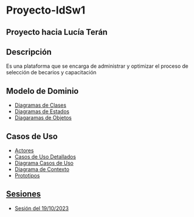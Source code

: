 # Proyecto-IdSw1

## Proyecto hacia Lucía Terán

## Descripción

Es una plataforma que se encarga de administrar y optimizar el proceso de selección de becarios y capacitación

## Modelo de Dominio

  - [Diagramas de Clases]()
  - [Diagramas de Estados]()
  - [Diagaramas de Objetos]()

## Casos de Uso

  - [Actores]()
  - [Casos de Uso Detallados]()
  - [Diagrama Casos de Uso]()
  - [Diagrama de Contexto]()
  - [Prototipos]()

## [Sesiones](/Sesiones/)

  - [Sesión del 19/10/2023](/Documentos/Actas/Acta_sesion_1/)
